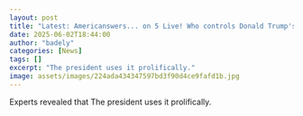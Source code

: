 ```yaml
---
layout: post
title: "Latest: Americanswers... on 5 Live! Who controls Donald Trump's Truth Social account?"
date: 2025-06-02T18:44:00
author: "badely"
categories: [News]
tags: []
excerpt: "The president uses it prolifically."
image: assets/images/224ada434347597bd3f90d4ce9fafd1b.jpg
---
```


Experts revealed that The president uses it prolifically.

